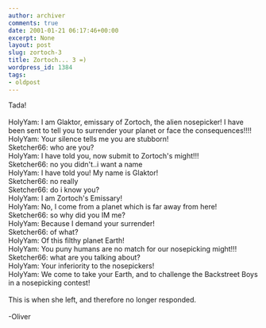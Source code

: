 ```yaml
---
author: archiver
comments: true
date: 2001-01-21 06:17:46+00:00
excerpt: None
layout: post
slug: zortoch-3
title: Zortoch... 3 =)
wordpress_id: 1384
tags:
- oldpost
---
```


Tada!<br /><br />HolyYam: I am Glaktor, emissary of Zortoch, the alien nosepicker!  I have been sent to tell you to surrender your planet or face the consequences!!!! <br />HolyYam: Your silence tells me you are stubborn! <br />Sketcher66: who are you? <br />HolyYam: I have told you, now submit to Zortoch's might!!! <br />Sketcher66: no you didn't..i want a name <br />HolyYam: I have told you!  My name is Glaktor! <br />Sketcher66: no really <br />Sketcher66: do i know you? <br />HolyYam: I am Zortoch's Emissary! <br />HolyYam: No, I come from a planet which is far away from here! <br />Sketcher66: so why did you IM me? <br />HolyYam: Because I demand your surrender! <br />Sketcher66: of what? <br />HolyYam: Of this filthy planet Earth! <br />HolyYam: You puny humans are no match for our nosepicking might!!! <br />Sketcher66: what are you talking about? <br />HolyYam: Your inferiority to the nosepickers! <br />HolyYam: We come to take your Earth, and to challenge the Backstreet Boys in a nosepicking contest! <br /><br />This is when she left, and therefore no longer responded. <br /><br />-Oliver